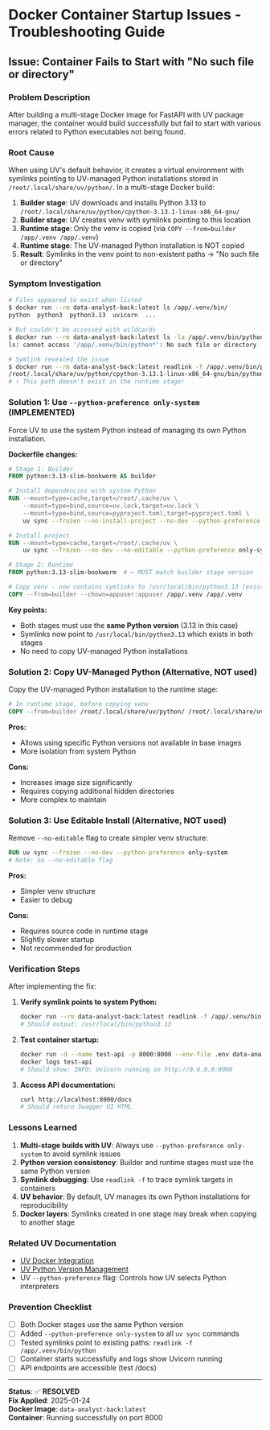 # Docker Container Startup Issues - Troubleshooting Guide

## Issue: Container Fails to Start with "No such file or directory"

### Problem Description

After building a multi-stage Docker image for FastAPI with UV package manager, the container would build successfully but fail to start with various errors related to Python executables not being found.

### Root Cause

When using UV's default behavior, it creates a virtual environment with symlinks pointing to UV-managed Python installations stored in `/root/.local/share/uv/python/`. In a multi-stage Docker build:

1. **Builder stage**: UV downloads and installs Python 3.13 to `/root/.local/share/uv/python/cpython-3.13.1-linux-x86_64-gnu/`
2. **Builder stage**: UV creates venv with symlinks pointing to this location
3. **Runtime stage**: Only the venv is copied (via `COPY --from=builder /app/.venv /app/.venv`)
4. **Runtime stage**: The UV-managed Python installation is NOT copied
5. **Result**: Symlinks in the venv point to non-existent paths → "No such file or directory"

### Symptom Investigation

```bash
# Files appeared to exist when listed
$ docker run --rm data-analyst-back:latest ls /app/.venv/bin/
python  python3  python3.13  uvicorn  ...

# But couldn't be accessed with wildcards
$ docker run --rm data-analyst-back:latest ls -la /app/.venv/bin/python*
ls: cannot access '/app/.venv/bin/python*': No such file or directory

# Symlink revealed the issue
$ docker run --rm data-analyst-back:latest readlink -f /app/.venv/bin/python
/root/.local/share/uv/python/cpython-3.13.1-linux-x86_64-gnu/bin/python3.13
# ↑ This path doesn't exist in the runtime stage!
```

### Solution 1: Use `--python-preference only-system` (IMPLEMENTED)

Force UV to use the system Python instead of managing its own Python installation.

**Dockerfile changes:**

```dockerfile
# Stage 1: Builder
FROM python:3.13-slim-bookworm AS builder

# Install dependencies with system Python
RUN --mount=type=cache,target=/root/.cache/uv \
    --mount=type=bind,source=uv.lock,target=uv.lock \
    --mount=type=bind,source=pyproject.toml,target=pyproject.toml \
    uv sync --frozen --no-install-project --no-dev --python-preference only-system

# Install project
RUN --mount=type=cache,target=/root/.cache/uv \
    uv sync --frozen --no-dev --no-editable --python-preference only-system

# Stage 2: Runtime
FROM python:3.13-slim-bookworm  # ← MUST match builder stage version

# Copy venv - now contains symlinks to /usr/local/bin/python3.13 (exists!)
COPY --from=builder --chown=appuser:appuser /app/.venv /app/.venv
```

**Key points:**
- Both stages must use the **same Python version** (3.13 in this case)
- Symlinks now point to `/usr/local/bin/python3.13` which exists in both stages
- No need to copy UV-managed Python installations

### Solution 2: Copy UV-Managed Python (Alternative, NOT used)

Copy the UV-managed Python installation to the runtime stage:

```dockerfile
# In runtime stage, before copying venv
COPY --from=builder /root/.local/share/uv/python/ /root/.local/share/uv/python/
```

**Pros:**
- Allows using specific Python versions not available in base images
- More isolation from system Python

**Cons:**
- Increases image size significantly
- Requires copying additional hidden directories
- More complex to maintain

### Solution 3: Use Editable Install (Alternative, NOT used)

Remove `--no-editable` flag to create simpler venv structure:

```dockerfile
RUN uv sync --frozen --no-dev --python-preference only-system
# Note: no --no-editable flag
```

**Pros:**
- Simpler venv structure
- Easier to debug

**Cons:**
- Requires source code in runtime stage
- Slightly slower startup
- Not recommended for production

### Verification Steps

After implementing the fix:

1. **Verify symlink points to system Python:**
   ```bash
   docker run --rm data-analyst-back:latest readlink -f /app/.venv/bin/python
   # Should output: /usr/local/bin/python3.13
   ```

2. **Test container startup:**
   ```bash
   docker run -d --name test-api -p 8000:8000 --env-file .env data-analyst-back:latest
   docker logs test-api
   # Should show: INFO: Uvicorn running on http://0.0.0.0:8000
   ```

3. **Access API documentation:**
   ```bash
   curl http://localhost:8000/docs
   # Should return Swagger UI HTML
   ```

### Lessons Learned

1. **Multi-stage builds with UV**: Always use `--python-preference only-system` to avoid symlink issues
2. **Python version consistency**: Builder and runtime stages must use the same Python version
3. **Symlink debugging**: Use `readlink -f` to trace symlink targets in containers
4. **UV behavior**: By default, UV manages its own Python installations for reproducibility
5. **Docker layers**: Symlinks created in one stage may break when copying to another stage

### Related UV Documentation

- [UV Docker Integration](https://docs.astral.sh/uv/guides/integration/docker/)
- [UV Python Version Management](https://docs.astral.sh/uv/concepts/python-versions/)
- UV `--python-preference` flag: Controls how UV selects Python interpreters

### Prevention Checklist

- [ ] Both Docker stages use the same Python version
- [ ] Added `--python-preference only-system` to all `uv sync` commands
- [ ] Tested symlinks point to existing paths: `readlink -f /app/.venv/bin/python`
- [ ] Container starts successfully and logs show Uvicorn running
- [ ] API endpoints are accessible (test /docs)

---

**Status**: ✅ **RESOLVED**  
**Fix Applied**: 2025-01-24  
**Docker Image**: `data-analyst-back:latest`  
**Container**: Running successfully on port 8000

